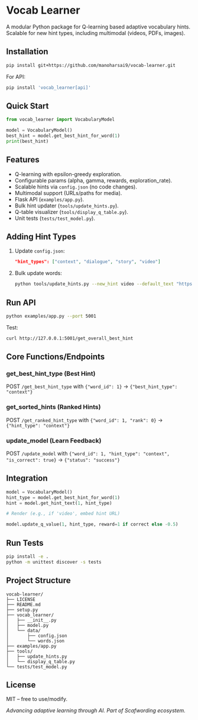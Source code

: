 # Vocab Learner

A modular Python package for Q-learning based adaptive vocabulary hints. Scalable for new hint types, including multimodal (videos, PDFs, images).

## Installation

```bash
pip install git+https://github.com/manoharsai9/vocab-learner.git
```

For API:
```bash
pip install 'vocab_learner[api]'
```

## Quick Start

```python
from vocab_learner import VocabularyModel

model = VocabularyModel()
best_hint = model.get_best_hint_for_word(1)
print(best_hint)
```

## Features

- Q-learning with epsilon-greedy exploration.
- Configurable params (alpha, gamma, rewards, exploration_rate).
- Scalable hints via `config.json` (no code changes).
- Multimodal support (URLs/paths for media).
- Flask API (`examples/app.py`).
- Bulk hint updater (`tools/update_hints.py`).
- Q-table visualizer (`tools/display_q_table.py`).
- Unit tests (`tests/test_model.py`).

## Adding Hint Types

1. Update `config.json`:
   ```json
   "hint_types": ["context", "dialogue", "story", "video"]
   ```

2. Bulk update words:
   ```bash
   python tools/update_hints.py --new_hint video --default_text "https://example.com/video/placeholder.mp4"
   ```

## Run API

```bash
python examples/app.py --port 5001
```

Test:
```bash
curl http://127.0.0.1:5001/get_overall_best_hint
```

## Core Functions/Endpoints

### get_best_hint_type (Best Hint)

POST `/get_best_hint_type` with `{"word_id": 1}` → `{"best_hint_type": "context"}`

### get_sorted_hints (Ranked Hints)

POST `/get_ranked_hint_type` with `{"word_id": 1, "rank": 0}` → `{"hint_type": "context"}`

### update_model (Learn Feedback)

POST `/update_model` with `{"word_id": 1, "hint_type": "context", "is_correct": true}` → `{"status": "success"}`

## Integration

```python
model = VocabularyModel()
hint_type = model.get_best_hint_for_word(1)
hint = model.get_hint_text(1, hint_type)

# Render (e.g., if 'video', embed hint URL)

model.update_q_value(1, hint_type, reward=1 if correct else -0.5)
```

## Run Tests

```bash
pip install -e .
python -m unittest discover -s tests
```

## Project Structure

```
vocab-learner/
├── LICENSE
├── README.md
├── setup.py
├── vocab_learner/
│   ├── __init__.py
│   ├── model.py
│   └── data/
│       ├── config.json
│       └── words.json
├── examples/app.py
├── tools/
│   ├── update_hints.py
│   └── display_q_table.py
└── tests/test_model.py
```

## License

MIT – free to use/modify.

*Advancing adaptive learning through AI. Part of Scafwording ecosystem.*